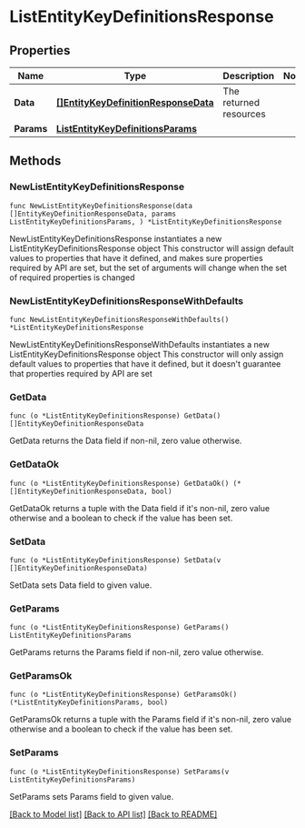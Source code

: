 # ListEntityKeyDefinitionsResponse

## Properties

Name | Type | Description | Notes
------------ | ------------- | ------------- | -------------
**Data** | [**[]EntityKeyDefinitionResponseData**](EntityKeyDefinitionResponseData.md) | The returned resources | 
**Params** | [**ListEntityKeyDefinitionsParams**](ListEntityKeyDefinitionsParams.md) |  | 

## Methods

### NewListEntityKeyDefinitionsResponse

`func NewListEntityKeyDefinitionsResponse(data []EntityKeyDefinitionResponseData, params ListEntityKeyDefinitionsParams, ) *ListEntityKeyDefinitionsResponse`

NewListEntityKeyDefinitionsResponse instantiates a new ListEntityKeyDefinitionsResponse object
This constructor will assign default values to properties that have it defined,
and makes sure properties required by API are set, but the set of arguments
will change when the set of required properties is changed

### NewListEntityKeyDefinitionsResponseWithDefaults

`func NewListEntityKeyDefinitionsResponseWithDefaults() *ListEntityKeyDefinitionsResponse`

NewListEntityKeyDefinitionsResponseWithDefaults instantiates a new ListEntityKeyDefinitionsResponse object
This constructor will only assign default values to properties that have it defined,
but it doesn't guarantee that properties required by API are set

### GetData

`func (o *ListEntityKeyDefinitionsResponse) GetData() []EntityKeyDefinitionResponseData`

GetData returns the Data field if non-nil, zero value otherwise.

### GetDataOk

`func (o *ListEntityKeyDefinitionsResponse) GetDataOk() (*[]EntityKeyDefinitionResponseData, bool)`

GetDataOk returns a tuple with the Data field if it's non-nil, zero value otherwise
and a boolean to check if the value has been set.

### SetData

`func (o *ListEntityKeyDefinitionsResponse) SetData(v []EntityKeyDefinitionResponseData)`

SetData sets Data field to given value.


### GetParams

`func (o *ListEntityKeyDefinitionsResponse) GetParams() ListEntityKeyDefinitionsParams`

GetParams returns the Params field if non-nil, zero value otherwise.

### GetParamsOk

`func (o *ListEntityKeyDefinitionsResponse) GetParamsOk() (*ListEntityKeyDefinitionsParams, bool)`

GetParamsOk returns a tuple with the Params field if it's non-nil, zero value otherwise
and a boolean to check if the value has been set.

### SetParams

`func (o *ListEntityKeyDefinitionsResponse) SetParams(v ListEntityKeyDefinitionsParams)`

SetParams sets Params field to given value.



[[Back to Model list]](../README.md#documentation-for-models) [[Back to API list]](../README.md#documentation-for-api-endpoints) [[Back to README]](../README.md)


